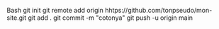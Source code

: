 Bash
git init
git remote add origin
hhtps://github.com/tonpseudo/mon-site.git
git add .
git commit -m "cotonya"
git push -u origin main
